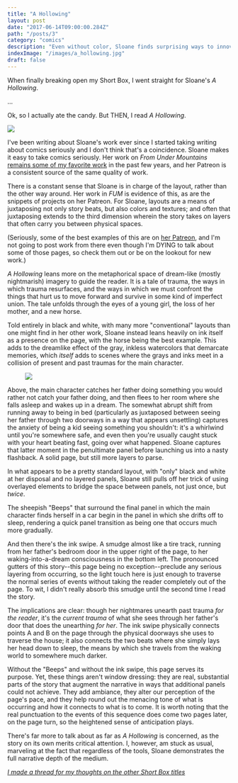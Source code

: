 ```yaml
---
title: "A Hollowing"
layout: post
date: "2017-06-14T09:00:00.284Z"
path: "/posts/3"
category: "comics"
description: "Even without color, Sloane finds surprising ways to innovate."
indexImage: "/images/a_hollowing.jpg"
draft: false
---
```


When finally breaking open my Short Box, I went straight for Sloane's _A Hollowing_.

...

Ok, so I actually ate the candy. But THEN, I read _A Hollowing_.

<img class="floatCenter" style="max-height: 600px;" src="https://s3.amazonaws.com/foggy1/a_hollowing.png" />

I've been writing about Sloane's work ever since I started taking writing about comics seriously and I don't think that's a coincidence. Sloane makes it easy to take comics seriously. Her work on _From Under Mountains_ <a target='_blank' href="http://retconrasengan.blogspot.com/2016/01/hanharas-grasp-letting-world-tell-story.html">remains some of my favorite work</a> in the past few years, and her Patreon is a consistent source of the same quality of work. 

There is a constant sense that Sloane is in charge of the layout, rather than the other way around. Her work in _FUM_ is evidence of this, as are the snippets of projects on her Patreon. For Sloane, layouts are a means of juxtaposing not only story beats, but also colors and textures; and often that juxtaposing extends to the third dimension wherein the story takes on layers that often carry you between physical spaces. 

(Seriously, some of the best examples of this are on <a href="https://www.patreon.com/sloane">her Patreon</a>, and I'm not going to post work from there even though I'm DYING to talk about some of those pages, so check them out or be on the lookout for new work.)

_A Hollowing_ leans more on the metaphorical space of dream-like (mostly nightmarish) imagery to guide the reader. It is a tale of trauma, the ways in which trauma resurfaces, and the ways in which we must confront the things that hurt us to move forward and survive in some kind of imperfect union. The tale unfolds through the eyes of a young girl, the loss of her mother, and a new horse. 


Told entirely in black and white, with many more "conventional" layouts than one might find in her other work, Sloane instead leans heavily on ink itself as a presence on the page, with the horse being the best example. This adds to the dreamlike effect of the gray, inkless watercolors that demarcate memories, which _itself_ adds to scenes where the grays and inks meet in a collision of present and past traumas for the main character. 

<figure class='floatCenter'>
<img class="floatCenter" style="max-height: 600px;" src="https://s3.amazonaws.com/foggy1/door_wipe.png" />
</figure>

Above, the main character catches her father doing something you would rather not catch your father doing, and then flees to her room where she falls asleep and wakes up in a dream. The somewhat abrupt shift from running away to being in bed (particularly as juxtaposed between seeing her father through two doorways in a way that appears unsettling) captures the anxiety of being a kid seeing something you shouldn't: it's a whirlwind until you're somewhere safe, and even then you're usually caught stuck with your heart beating fast, going over what happened. Sloane captures that latter moment in the penultimate panel before launching us into a nasty flashback. A solid page, but still more layers to parse.

In what appears to be a pretty standard layout, with "only" black and white at her disposal and no layered panels, Sloane still pulls off her trick of using overlayed elements to bridge the space between panels, not just once, but _twice_.

The sheepish "Beeps" that surround the final panel in which the main character finds herself in a car begin in the panel in which she drifts off to sleep, rendering a quick panel transition as being one that occurs much more gradually.

And then there's the ink swipe. A smudge almost like a tire track, running from her father's bedroom door in the upper right of the page, to her waking-into-a-dream consciousness in the bottom left. The pronounced gutters of this story--this page being no exception--preclude any serious layering from occurring, so the light touch here is just enough to traverse the normal series of events without taking the reader completely out of the page. To wit, I didn't really absorb this smudge until the second time I read the story.

The implications are clear: though her nightmares unearth past trauma _for the reader_, it's the _current trauma_ of what she sees through her father's door that does the unearthing _for her_. The ink swipe physically connects points A and B on the page through the physical doorways she uses to traverse the house; it also connects the two beats where she simply lays her head down to sleep, the means by which she travels from the waking world to somewhere much darker.

Without the "Beeps" and without the ink swipe, this page serves its purpose. Yet, these things aren't window dressing: they are real, substantial parts of the story that augment the narrative in ways that additional panels could not achieve. They add ambiance, they alter our perception of the page's pace, and they help round out the menacing tone of what is occurring and how it connects to what is to come. It is worth noting that the real punctuation to the events of this sequence does come two pages later, on the page turn, so the heightened sense of anticipation plays.

There's far more to talk about as far as _A Hollowing_ is concerned, as the story on its own merits critical attention. I, however, am stuck as usual, marveling at the fact that regardless of the tools, Sloane demonstrates the full narrative depth of the medium.

<a target=_blank href="https://twitter.com/AustinLanari/status/873991542649876480">_I made a thread for my thoughts on the other Short Box titles_</a>
